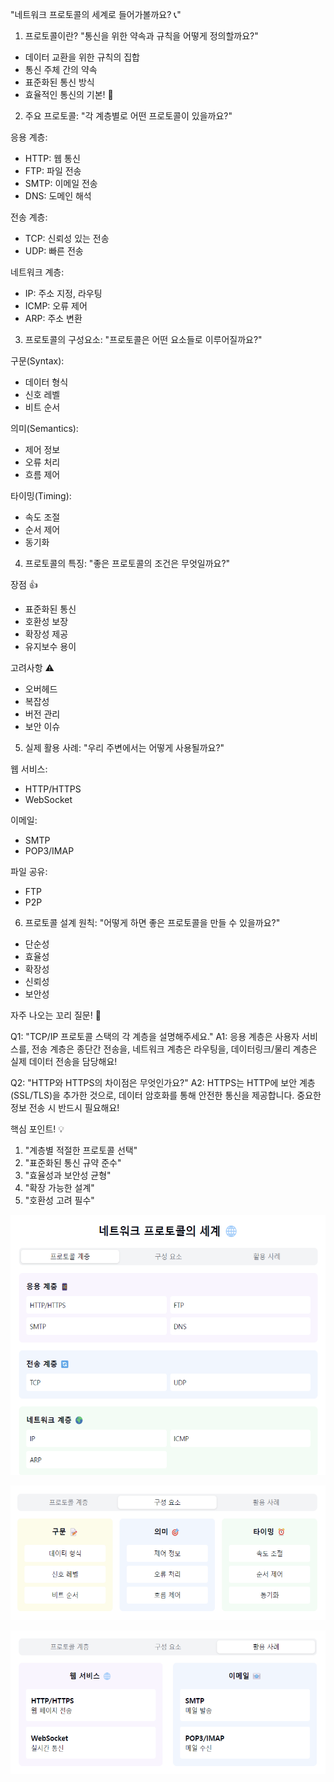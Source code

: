 "네트워크 프로토콜의 세계로 들어가볼까요? 📞"

1. 프로토콜이란?
   "통신을 위한 약속과 규칙을 어떻게 정의할까요?"
- 데이터 교환을 위한 규칙의 집합
- 통신 주체 간의 약속
- 표준화된 통신 방식
- 효율적인 통신의 기본! 🤝

2. 주요 프로토콜:
   "각 계층별로 어떤 프로토콜이 있을까요?"

응용 계층:
- HTTP: 웹 통신
- FTP: 파일 전송
- SMTP: 이메일 전송
- DNS: 도메인 해석

전송 계층:
- TCP: 신뢰성 있는 전송
- UDP: 빠른 전송

네트워크 계층:
- IP: 주소 지정, 라우팅
- ICMP: 오류 제어
- ARP: 주소 변환

3. 프로토콜의 구성요소:
   "프로토콜은 어떤 요소들로 이루어질까요?"

구문(Syntax):
- 데이터 형식
- 신호 레벨
- 비트 순서

의미(Semantics):
- 제어 정보
- 오류 처리
- 흐름 제어

타이밍(Timing):
- 속도 조절
- 순서 제어
- 동기화

4. 프로토콜의 특징:
   "좋은 프로토콜의 조건은 무엇일까요?"

장점 👍
- 표준화된 통신
- 호환성 보장
- 확장성 제공
- 유지보수 용이

고려사항 ⚠️
- 오버헤드
- 복잡성
- 버전 관리
- 보안 이슈

5. 실제 활용 사례:
   "우리 주변에서는 어떻게 사용될까요?"

웹 서비스:
- HTTP/HTTPS
- WebSocket

이메일:
- SMTP
- POP3/IMAP

파일 공유:
- FTP
- P2P

6. 프로토콜 설계 원칙:
   "어떻게 하면 좋은 프로토콜을 만들 수 있을까요?"
- 단순성
- 효율성
- 확장성
- 신뢰성
- 보안성

자주 나오는 꼬리 질문! 🤔

Q1: "TCP/IP 프로토콜 스택의 각 계층을 설명해주세요."
A1: 응용 계층은 사용자 서비스를, 전송 계층은 종단간 전송을,
네트워크 계층은 라우팅을, 데이터링크/물리 계층은
실제 데이터 전송을 담당해요!

Q2: "HTTP와 HTTPS의 차이점은 무엇인가요?"
A2: HTTPS는 HTTP에 보안 계층(SSL/TLS)을 추가한 것으로,
데이터 암호화를 통해 안전한 통신을 제공합니다.
중요한 정보 전송 시 반드시 필요해요!

핵심 포인트! 💡
1. "계층별 적절한 프로토콜 선택"
2. "표준화된 통신 규약 준수"
3. "효율성과 보안성 균형"
4. "확장 가능한 설계"
5. "호환성 고려 필수"


![img.png](네트워크_프로토콜1.png)


![img_1.png](네트워크_프로토콜2.png)


![img_2.png](네트워크_프로토콜3.png)